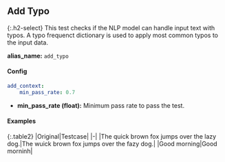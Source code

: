 
## Add Typo

<div class="main-docs" markdown="1"><div class="h3-box" markdown="1">

{:.h2-select}
This test checks if the NLP model can handle input text with typos. A typo frequenct dictionary is used to apply most common typos to the input data.

**alias_name:** `add_typo`

</div><div class="h3-box" markdown="1">

#### Config
```yaml
add_context:
    min_pass_rate: 0.7
```
- **min_pass_rate (float):** Minimum pass rate to pass the test.

#### Examples

{:.table2}
|Original|Testcase|
|-|
|The quick brown fox jumps over the lazy dog.|The wuick brown fox jumps over the fazy dog.|
|Good morning|Good morninh|


</div></div>